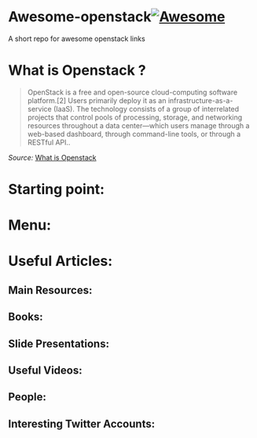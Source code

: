 # Awesome-openstack[![Awesome](https://cdn.rawgit.com/sindresorhus/awesome/d7305f38d29fed78fa85652e3a63e154dd8e8829/media/badge.svg)](https://github.com/sindresorhus/awesome)

A short repo for awesome openstack links

# What is Openstack ?

>  OpenStack is a free and open-source cloud-computing software platform.[2] Users primarily deploy it as an infrastructure-as-a-service (IaaS). The technology consists of a group of interrelated projects that control pools of processing, storage, and networking resources throughout a data center—which users manage through a web-based dashboard, through command-line tools, or through a RESTful API..

_Source:_ [What is Openstack](https://en.wikipedia.org/wiki/OpenStack)

# Starting point:

# Menu:

# Useful Articles:

## Main Resources:

## Books:

## Slide Presentations:

## Useful Videos:

## People:

## Interesting Twitter Accounts:

